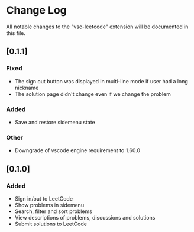 # Change Log
All notable changes to the "vsc-leetcode" extension will be documented in this file.

## [0.1.1]
### Fixed
- The sign out button was displayed in multi-line mode if user had a long nickname
- The solution page didn't change even if we change the problem
### Added
- Save and restore sidemenu state
### Other
- Downgrade of vscode engine requirement to 1.60.0

## [0.1.0]
### Added
- Sign in/out to LeetCode
- Show problems in sidemenu
- Search, filter and sort problems
- View descriptions of problems, discussions and solutions
- Submit solutions to LeetCode